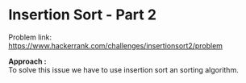 # Insertion Sort - Part 2

Problem link: https://www.hackerrank.com/challenges/insertionsort2/problem

**Approach :**<br>
To solve this issue we have to use insertion sort an sorting algorithm.<br>
